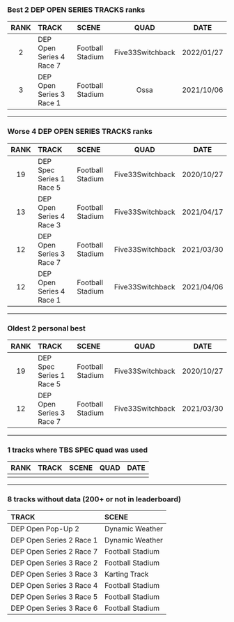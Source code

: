 ### Best 2 DEP OPEN SERIES TRACKS ranks
|RANK|TRACK|SCENE|QUAD|DATE|
|:---:|:---|:---|:---:|:---:|
|2|DEP Open Series 4 Race 7|Football Stadium|Five33Switchback|2022/01/27|
|3|DEP Open Series 3 Race 1|Football Stadium|Ossa|2021/10/06|
---
### Worse 4 DEP OPEN SERIES TRACKS ranks
|RANK|TRACK|SCENE|QUAD|DATE|
|:---:|:---|:---|:---:|:---:|
|19|DEP Spec Series 1 Race 5|Football Stadium|Five33Switchback|2020/10/27|
|13|DEP Open Series 4 Race 3|Football Stadium|Five33Switchback|2021/04/17|
|12|DEP Open Series 3 Race 7|Football Stadium|Five33Switchback|2021/03/30|
|12|DEP Open Series 4 Race 1|Football Stadium|Five33Switchback|2021/04/06|
---
### Oldest 2 personal best
|RANK|TRACK|SCENE|QUAD|DATE|
|:---:|:---|:---|:---:|:---:|
|19|DEP Spec Series 1 Race 5|Football Stadium|Five33Switchback|2020/10/27|
|12|DEP Open Series 3 Race 7|Football Stadium|Five33Switchback|2021/03/30|
---
### 1 tracks where TBS SPEC quad was used
|RANK|TRACK|SCENE|QUAD|DATE|
|:---:|:---|:---|:---:|:---:|
||||||
---
### 8 tracks without data (200+ or not in leaderboard)
|TRACK|SCENE|
|:---|:---|
|DEP Open Pop-Up 2|Dynamic Weather|
|DEP Open Series 2 Race 1|Dynamic Weather|
|DEP Open Series 2 Race 7|Football Stadium|
|DEP Open Series 3 Race 2|Football Stadium|
|DEP Open Series 3 Race 3|Karting Track|
|DEP Open Series 3 Race 4|Football Stadium|
|DEP Open Series 3 Race 5|Football Stadium|
|DEP Open Series 3 Race 6|Football Stadium|
